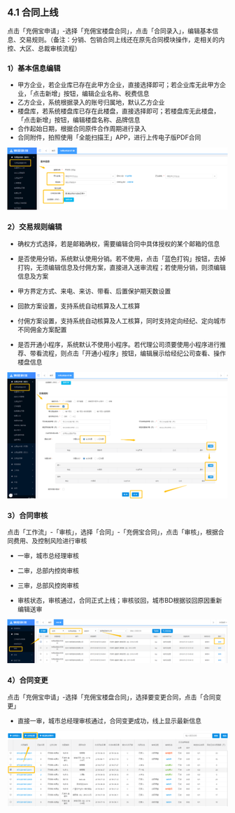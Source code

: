## 4.1 合同上线

点击「充佣宝申请」-选择「充佣宝楼盘合同」，点击「合同录入」，编辑基本信息、交易规则。（备注：分销、包销合同上线还在原先合同模块操作，走相关的内控、大区、总裁审核流程）

### 1）基本信息编辑

* 甲方企业，若企业库已存在此甲方企业，直接选择即可；若企业库无此甲方企业，「点击新增」按钮，编辑企业名称、税费信息
* 乙方企业，系统根据录入的账号归属地，默认乙方企业
* 楼盘库，若系统楼盘库已存在此楼盘，直接选择即可；若楼盘库无此楼盘，「点击新增」按钮，编辑楼盘名称、品牌信息
* 合作起始日期，根据合同原件合作周期进行录入
* 合同附件，拍照使用「全能扫描王」APP，进行上传电子版PDF合同

![](/assets/import.png企业信息2)

### 2）交易规则编辑

* 确权方式选择，若是邮箱确权，需要编辑合同中具体授权的某个邮箱的信息

* 是否使用分销，系统默认使用分销。若不使用，点击「蓝色打钩」按钮，去掉打钩，无须编辑信息及付佣方案，直接进入送审流程；若使用分销，则须编辑信息及方案

* 甲方界定方式、来电、来访、带看、后置保护期天数设置

* 回款方案设置，支持系统自动核算及人工核算

* 付佣方案设置，支持系统自动核算及人工核算，同时支持定向经纪、定向城市不同佣金方案配置

* 是否开通小程序，系统默认不使用小程序。若代理公司须要使用小程序进行推荐、带看流程，则点击「开通小程序」按钮，编辑展示给经纪公司查看、操作楼盘信息

![](/assets/import.png交易12)

### 3）合同审核

点击「工作流」-「审核」，选择「合同」-「充佣宝合同」，点击「审核」，根据合同费用、及控制风险进行审核

* 一审，城市总经理审核
* 二审，总部内控岗审核

* 三审，总部风控岗审核

* 审核状态，审核通过，合同正式上线；审核驳回，城市BD根据驳回原因重新编辑送审

![](/assets/import.png审核23)

### 4）合同变更

点击「充佣宝申请」-选择「充佣宝楼盘合同」，选择要变更合同，点击「合同变更」

* 直接一审，城市总经理审核通过，合同变更成功，线上显示最新信息

![](/assets/import.png变更6)

